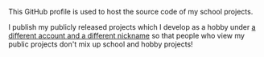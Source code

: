 This GitHub profile is used to host the source code of my school projects.

I publish my publicly released projects which I develop as a hobby under [a different account and a different nickname](https://github.com/SaberToothed-Dev) so that people who view my public projects don't mix up school and hobby projects!
